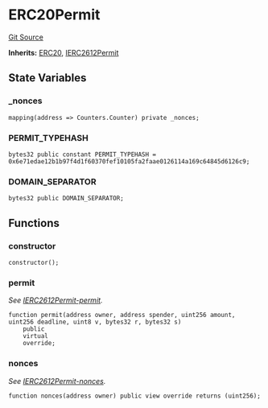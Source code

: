 # ERC20Permit
[Git Source](https://github.com/KlimaDAO/klimadao-solidity/blob/d2235caa445c673ffcb1a4a1d8c97c8c3cba5198/src/protocol/tokens/regular/sKlimaToken_v2.sol)

**Inherits:**
[ERC20](/src/protocol/tokens/regular/sKlimaToken.sol/abstract.ERC20.md), [IERC2612Permit](/src/protocol/tokens/regular/sKlimaToken.sol/interface.IERC2612Permit.md)


## State Variables
### _nonces

```solidity
mapping(address => Counters.Counter) private _nonces;
```


### PERMIT_TYPEHASH

```solidity
bytes32 public constant PERMIT_TYPEHASH = 0x6e71edae12b1b97f4d1f60370fef10105fa2faae0126114a169c64845d6126c9;
```


### DOMAIN_SEPARATOR

```solidity
bytes32 public DOMAIN_SEPARATOR;
```


## Functions
### constructor


```solidity
constructor();
```

### permit

*See [IERC2612Permit-permit](/src/protocol/tokens/regular/KlimaToken.sol/interface.IERC2612Permit.md#permit).*


```solidity
function permit(address owner, address spender, uint256 amount, uint256 deadline, uint8 v, bytes32 r, bytes32 s)
    public
    virtual
    override;
```

### nonces

*See [IERC2612Permit-nonces](/src/protocol/tokens/regular/KlimaToken.sol/interface.IERC2612Permit.md#nonces).*


```solidity
function nonces(address owner) public view override returns (uint256);
```

